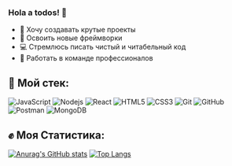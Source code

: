 ### Hola a todos! 👋

- :rocket: Хочу создавать крутые проекты
- :satellite: Освоить новые фреймворки
- :computer: Стремлюсь писать чистый и читабельный код
- :metal: Работать в команде профессионалов

## :hammer: Мой стек:
![JavaScript](https://img.shields.io/badge/-JavaScript-black?style=flat-square&logo=javascript)
![Nodejs](https://img.shields.io/badge/-Nodejs-black?style=flat-square&logo=Node.js)
![React](https://img.shields.io/badge/-React-black?style=flat-square&logo=react)
![HTML5](https://img.shields.io/badge/-HTML5-E34F26?style=flat-square&logo=html5&logoColor=white)
![CSS3](https://img.shields.io/badge/-CSS3-1572B6?style=flat-square&logo=css3)
![Git](https://img.shields.io/badge/-Git-black?style=flat-square&logo=git)
![GitHub](https://img.shields.io/badge/-GitHub-181717?style=flat-square&logo=github)
![Postman](https://img.shields.io/badge/-Postman-181717?style=flat-square&logo=postman)
![MongoDB](https://img.shields.io/badge/-MongoDB-181717?style=flat-square&logo=mongoDB)


## :fist: Моя Статистика:
[![Anurag's GitHub stats](https://github-readme-stats.vercel.app/api?username=PavelBodrenkov&show_icons=true)](https://github.com/anuraghazra/github-readme-stats) [![Top Langs](https://github-readme-stats.vercel.app/api/top-langs/?username=PavelBodrenkov&layout=compact)](https://github.com/anuraghazra/github-readme-stats)
